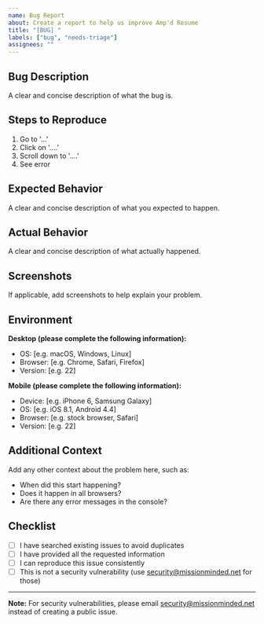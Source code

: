 ```yaml
---
name: Bug Report
about: Create a report to help us improve Amp'd Resume
title: "[BUG] "
labels: ["bug", "needs-triage"]
assignees: ""
---
```


## Bug Description

A clear and concise description of what the bug is.

## Steps to Reproduce

1. Go to '...'
2. Click on '....'
3. Scroll down to '....'
4. See error

## Expected Behavior

A clear and concise description of what you expected to happen.

## Actual Behavior

A clear and concise description of what actually happened.

## Screenshots

If applicable, add screenshots to help explain your problem.

## Environment

**Desktop (please complete the following information):**

- OS: [e.g. macOS, Windows, Linux]
- Browser: [e.g. Chrome, Safari, Firefox]
- Version: [e.g. 22]

**Mobile (please complete the following information):**

- Device: [e.g. iPhone 6, Samsung Galaxy]
- OS: [e.g. iOS 8.1, Android 4.4]
- Browser: [e.g. stock browser, Safari]
- Version: [e.g. 22]

## Additional Context

Add any other context about the problem here, such as:

- When did this start happening?
- Does it happen in all browsers?
- Are there any error messages in the console?

## Checklist

- [ ] I have searched existing issues to avoid duplicates
- [ ] I have provided all the requested information
- [ ] I can reproduce this issue consistently
- [ ] This is not a security vulnerability (use security@missionminded.net for those)

---

**Note:** For security vulnerabilities, please email security@missionminded.net instead of creating
a public issue.
